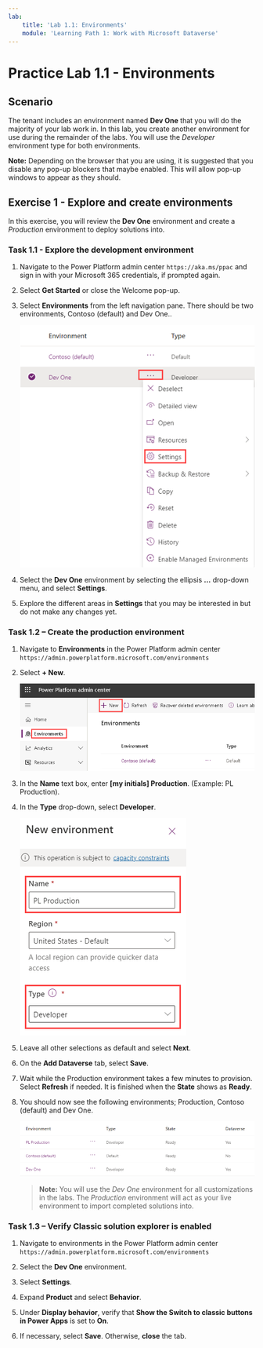 ```yaml
---
lab:
    title: 'Lab 1.1: Environments'
    module: 'Learning Path 1: Work with Microsoft Dataverse'
---
```


# Practice Lab 1.1 - Environments

## Scenario

The tenant includes an environment named **Dev One** that you will do the majority of your lab work in. In this lab, you create another environment for use during the remainder of the labs. You will use the *Developer* environment type for both environments.

**Note:** Depending on the browser that you are using, it is suggested that you disable any pop-up blockers that maybe enabled. This will allow pop-up windows to appear as they should.


## Exercise 1 - Explore and create environments

In this exercise, you will review the **Dev One** environment and create a *Production* environment to deploy solutions into.

### Task 1.1 - Explore the development environment

1.  Navigate to the Power Platform admin center `https://aka.ms/ppac` and sign in with your Microsoft 365 credentials, if prompted again.

1.  Select **Get Started** or close the Welcome pop-up.

1.  Select **Environments** from the left navigation pane. There should be two environments, Contoso (default) and Dev One..

    ![Environment in the Power Platform admin center.](../media/ellipses-settings-dev.png)

1.  Select the **Dev One** environment by selecting the ellipsis **...** drop-down menu, and select **Settings**.

1.  Explore the different areas in **Settings** that you may be interested in but do not make any changes yet.


### Task 1.2 – Create the production environment

1.  Navigate to **Environments** in the Power Platform admin center `https://admin.powerplatform.microsoft.com/environments`

1.  Select **+ New**.

    ![Environment in the Power Platform admin center.](../media/ppac-environments.png)

1.  In the **Name** text box, enter **[my initials] Production**. (Example: PL Production).

1.  In the **Type** drop-down, select **Developer**.

    ![New environment.](../media/new-environment-production.png)

1.  Leave all other selections as default and select **Next**.

1.  On the **Add Dataverse** tab, select **Save**.

1.  Wait while the Production environment takes a few minutes to provision. Select **Refresh** if needed. It is finished when the **State** shows as **Ready**. 

1.  You should now see the following environments; Production, Contoso (default) and Dev One.

    ![Environments.](../media/environments-all-dev-one.png)

    > **Note:** You will use the *Dev One* environment for all customizations in the labs. The *Production* environment will act as your live environment to import completed solutions into.


### Task 1.3 – Verify Classic solution explorer is enabled

1.  Navigate to environments in the Power Platform admin center `https://admin.powerplatform.microsoft.com/environments`

1.  Select the **Dev One** environment. 

1.  Select **Settings**. 

1.  Expand **Product** and select **Behavior**. 

1.  Under **Display behavior**, verify that **Show the Switch to classic buttons in Power Apps** is set to **On**.

1.  If necessary, select **Save**. Otherwise, **close** the tab. 

